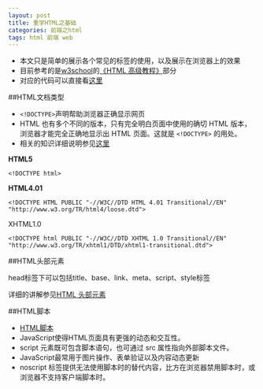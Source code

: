 ```yaml
---
layout: post
title: 重学HTML之基础
categories: 前端之html 
tags: html 前端 web
---
```


* 本文只是简单的展示各个常见的标签的使用，以及展示在浏览器上的效果
* 目前参考的是[w3school](http://www.w3school.com.cn)的[《HTML 高级教程》](http://www.w3school.com.cn/html/html_doctype.asp)部分
* 对应的代码可以直接看[这里](https://raw.githubusercontent.com/xumenger/xumenger.github.io/master/_posts/2016-04-03-html-20160403.md)


##HTML文档类型

* `<!DOCTYPE>`声明帮助浏览器正确显示网页
* HTML 也有多个不同的版本，只有完全明白页面中使用的确切 HTML 版本，浏览器才能完全正确地显示出 HTML 页面。这就是 `<!DOCTYPE>` 的用处。
* 相关的知识详细说明参见[这里](http://www.w3school.com.cn/tags/tag_doctype.asp)

**HTML5**

```
<!DOCTYPE html>
```

**HTML4.01**

```
<!DOCTYPE HTML PUBLIC "-//W3C//DTD HTML 4.01 Transitional//EN" "http://www.w3.org/TR/html4/loose.dtd">
```

XHTML1.0

```
<!DOCTYPE html PUBLIC "-//W3C//DTD XHTML 1.0 Transitional//EN" "http://www.w3.org/TR/xhtml1/DTD/xhtml1-transitional.dtd">
```

##HTML头部元素

head标签下可以包括title、base、link、meta、script、style标签

详细的讲解参见[HTML 头部元素](http://www.w3school.com.cn/html/html_head.asp)

##HTML脚本

* [HTML脚本](http://www.w3school.com.cn/html/html_scripts.asp)
* JavaScript使得HTML页面具有更强的动态和交互性。
* script 元素既可包含脚本语句，也可通过 src 属性指向外部脚本文件。
* JavaScript最常用于图片操作、表单验证以及内容动态更新
* noscript 标签提供无法使用脚本时的替代内容，比方在浏览器禁用脚本时，或浏览器不支持客户端脚本时。